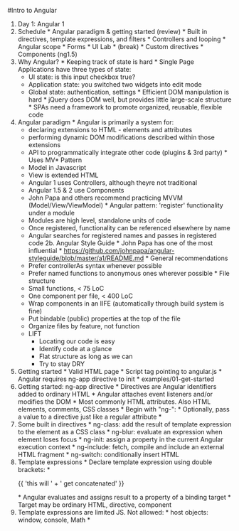 #Intro to Angular

1. Day 1: Angular 1
  0. Schedule
    * Angular paradigm & getting started (review)
    * Built in directives, template expressions, and filters
    * Controllers and looping
    * Angular scope
    * Forms
    * UI Lab
    * (break)
    * Custom directives
    * Components (ng1.5)
  1. Why Angular?
    * Keeping track of state is hard
    * Single Page Applications have three types of state:
      * UI state: is this input checkbox true?
      * Application state: you switched two widgets into edit mode
      * Global state: authentication, settings
    * Efficient DOM manipulation is hard
    * jQuery does DOM well, but provides little large-scale structure
    * SPAs need a framework to promote organized, reusable, flexible code 
  2. Angular paradigm
    * Angular is primarily a system for:
      * declaring extensions to HTML - elements and attributes
      * performing dynamic DOM modifications described within those extensions
      * API to programmatically integrate other code (plugins & 3rd party)
    * Uses MV* Pattern 
      * Model in Javascript
      * View is extended HTML
      * Angular 1 uses Controllers, although theyre not traditional
      * Angular 1.5 & 2 use Components
      * John Papa and others recommend practicing MVVM (Model/View/ViewModel)
    * Angular pattern: 'register' functionality under a module
      * Modules are high level, standalone units of code
      * Once registered, functionality can be referenced elsewhere by name
      * Angular searches for registered names and passes in registered code
  2b. Angular Style Guide
    * John Papa has one of the most influential
    * https://github.com/johnpapa/angular-styleguide/blob/master/a1/README.md
    * General recommendations
      * Prefer controllerAs syntax whenever possible
      * Prefer named functions to anonymous ones wherever possible
    * File structure
      * Small functions, < 75 LoC
      * One component per file, < 400 LoC
      * Wrap components in an IIFE (automatically through build system is fine)
      * Put bindable (public) properties at the top of the file
      * Organize files by feature, not function
      * LIFT
        * Locating our code is easy
        * Identify code at a glance
        * Flat structure as long as we can
        * Try to stay DRY 
  3. Getting started
    * Valid HTML page
    * Script tag pointing to angular.js
    * Angular requires ng-app directive to init
    * examples/01-get-started
  4. Getting started: ng-app directive
    * Directives are Angular identifiers added to ordinary HTML
    * Angular attaches event listeners and/or modifies the DOM
    * Most commonly HTML attributes. Also HTML elements, comments, CSS classes
    * Begin with "ng-": <body ng-app>
    * Optionally, pass a value to a directive just like a regular attribute
    * <body ng-app="optionalAppName">
  5. Some built in directives
    * ng-class: add the result of template expression to the element as a CSS class
    * ng-blur: evaluate an expression when element loses focus 
    * ng-init: assign a property in the current Angular execution context
    * ng-include: fetch, compile and include an external HTML fragment
    * ng-switch: conditionally insert HTML
  6. Template expressions
    * Declare template expression using double brackets: 
    * <p>{{ 'this will ' + ' get concatenated' }}</p>
    * Angular evaluates and assigns result to a property of a binding target
    * Target may be ordinary HTML, directive, component
  7. Template expressions are limited JS. Not allowed:
    * host objects: window, console, Math
    * <script> tag (all other HTML permitted)
    * assignments (=, +=, -=)
    * the new operator
    * chaining expressions with ; or ,
    * increment and decrement operators (++ and --)
    * bitwise operators | and &
  8. Best practices for template expressions
    * No side effects
    * Quick execution
    * Simplicity
    * Idempotence
  9. Built in filters
    * Filters operate on a template expression 
    * Double brace syntax: <p ng-some-directive="{{ value | filtername }}"</p>
    * Chainable with pipe: {{ value | filtername | anotherfilter }}
    * Accepts parameters with colon: {{ value | filtername:oneparameter:anotherparam }}
    * Watch out for performance penalties (filters can be expensive)
    * examples/01-built-in-filters
  9a. Custom filters
    * Register custom functions with nG using a 'recipe' pattern
      * Recipe pattern: from a reference to a module, call a factory
      * module is a standalone unit of nG code 
      * Reference to a module: 
        * new module (note empty array): angular.module('someModuleName', [])
        * existing module: angular.module('someModuleName')
      * Factory call: .filter('thisFilterName', function (text) {...})
      * Factory function gets passed the value from when the filter was invoked
    * Recipe only gets invoked when the filter is used in a view 
    * Remember, custom filter should follow best practices
    * More complicated actions are better suited to directives
  10. Looping
    * ng-repeat can iterate arrays or objects
      * if array: "each-item-alias in someArray"
      * object: "(propertyNameAlias, propertyKeyAlias) in someObject"
    * ng-repeat can be nested
    * Not a list comprehension (can&apos;t access object properties) 
    * Gotcha: elements in collection must be unique by strict equality (===)
    * examples/03-simple-looping
  11. Looping - more features
    * Sets special properties within iterations: 
      $index, $even, $odd, $first, $middle, $last 
    * Use ng-init to set custom values within each iteration
    * Use ng-repeat-start and -end to add sibling elements
  12. Controllers
    * Use controllers as ViewModel: only coordinate data flow between the two
    * More complex functionality and business logic should live in a service
    * Controllers should never reference DOM
    * Recipe: from reference to angular.module, register via .controller(...)
    * .controller('cntrlName', function(dependencies) { ...init })
    * In HTML, add ng-controller directive with name as the value
    * <p ng-controller="cntrlName">Controller owns this content</p>
    * examples/02-filters-with-controller
  13. Angular Scope
    * Scope is an object that refers to the application model
		* Provides the execution context for expressions
    * Scope can observe model mutations ($watch) and propagate events ($apply)
    * Controllers and directives modify scope, but not each other
		* Scopes arranged in hierarchical structure mirroring the application DOM 
    * IOW, all scopes have a parent, some have children
  13a. Why scope?
    * Scopes can inherit, promoting composability
    * Memory management: when DOM changes, scope changes
    * Scope handles set up and tear down of bindings and listeners
    * Separates data model from application logic. Good for: 
      * reusability
      * testing
  13b. Scope inheritance
    * Four types (plus none) of scope inheritance
      0. None: directives by default
        Directive accesses & assigns values on parent scope directly. 
      1. Normal prototypal: ng-controller, ng-include, ng-switch, directive with option scope:true
        Tries to look up properties on child, followed by parent; assigns properties on child.
      2. Normal prototypal plus copy/assignment: ng-repeat
        Each iteration of ng-repeat creates a new child scope, which also gets a property with alias name.
      3. Isolate scope: directive with option scope:{}
        Object literal creates "blank", non-inherited scope. Reference to parent scope is still available. 
      4. Transcluded scope: directive with option transclude:true
        Normal prototypal scope inheritance, but also a sibling of any isolate scope.
  14. ControllerAs syntax (nG 1.2+)
    * Scope inheritance starts to get crazy when controllers are nested
      * <div ng-controller="ControllerOne">
          {{foo}}
          <div ng-controller="ControllerTwo">
            {{foo}}
            {{$parent.foo}}
    * Template value now coupled to DOM placement ($parent) - not moveable
      * <div ng-controller="ControllerOne as ctrl1">
          {{ctrl1.foo}}
          <div ng-controller="ControllerTwo as ctrl2">
            {{ctrl2.foo}}
            {{ctrl1.foo}}
    * Syntax not limited to views - heres a Directive Definition Object:
      * restrict: 'A',
        controller: 'SomeController',
        controllerAs: 'ctrl',
        template: '{{ctrl.foo}}'
  15. Forms
    * A form is a collection of related controls (input, select, textarea)
    * Control data often needs to be...
      * entered in a certain format
      * validated before submission
      * sent to a server for persistence
    * ngModel directive binds a form control to a property on the scope 
      * be careful of variable shadowing when parent/child or nested controller
      * be careful of how ng watches properties for updates
      * try entering trailing spaces in name field, then text. See how .length changes
      * getter/setter available via ng-model-options (make sure getter stays fast)
    * examples/04-forms
  16. UI Lab
    * Build a CRUD interface for management of a jukebox
      * Display a list of saved songs ("saved" meaning stored in the model)
      * Add, edit, delete a song. Fields: name, genre, number of plays
      * Create a button to "play" a song (add to number of plays)
      * Genre should be populated from an array in a controller. Optional: CRUD for genre
      * Validation 
        * name must be more than 2 chars
        * name limited to alphanumeric
  17. (break)
  18. Custom directives
    * Directives are the proper place for DOM manipulation
    * Use recipe: .directive('someDirective', function () { return {...}})
    * Factory function can return 
      * a directive definition object, which provides many options
      * or just the DDOs 'link' function, which is the key spot for DOM actions
  19. Directive Lab
    * Turn Jukebox UI into several nested directives
    * Break songs table into its own directive
    * Same with add/edit form
    * Pass a value to top-level directive to turn add/edit features on and off
  20. Components (nG 1.5)
    * Transitional step towards nG 2
    * Components are a subtype of directive representing a complete UI element
      * Bundles together a view, a controller, and bindings in simpler recipe
      * .component('cmpnName', _componentDefinitionObject)
      * Many Directive options are defaulted to Component values:
        * restricted to elements
        * transclude false
        * scope isolate
        * controllerAs $ctrl
      * Continue to use Directives to add custom behaviour to existing elements
    * Two way bindings are deprecated in 1.5 Components
      * nG 2 moves away from two way binding
      * They cause too many issues with parent scope and prevent full separation from DOM
      * Instead, specify one-way bind for display info
      * Then register an event handler (onChange, onDelete) 
2. Day 2
  1. Dependency Injection - Overview
    * DI is a design pattern which implements a principle named Inversion Of Control
    * IoC means this code knows as little as possible about code it calls. Instead,
      * this code states its dependencies
      * the "injector" is responsible for "providing" them
      * injector handles init, waiting for load, etc
      * this code just uses dependency without knowing any details
    * Benefits
      * Promotes lots of architecture best practices
      * Provide can be just-in-time: dont have to load all dependencies initially
      * Swappable with a mock object at test time
      * Excellent solution for async environment like browser
    * Drawbacks
      * Debugging context: breakpoint or console.log can be deeply nested in injectors 
      * Syntax/implementation can be automagical: injector is a black box
  1a. Dependency Injection - Mechanics
    * Analogy: Javascript has two phases: interpretation and execution
      * Interpretation verifies syntax and produces executable
      * Execution actually runs and attempts to resolve symbols
    * DI systems have two phases
      * Registration of dependencies
      * Execution once all dependencies are available
      * DI code will therefore also have two corresponding parts
  1a. Dependency Injection - Angular conventions
    * Inline Annotation Array
      * ['$ngBuiltIn', 'myDep', function (builtIn, myDep) {...}]
      * First n...elements in array declare dependencies
      * Last arg is the function to execute once deps are ready
      * Function arg names are arbitrary, deps passed in order 
    * Implicit annotation
      * Injectables: register first, use later
      * .controller('cntrName', function ($scope, myInjectable) {...})
      * nG knows how to provide built-in $scope
      * We have to register myInjectable via nG Provider
      * Gotcha: minimization can break DI - args get turned into (a, b)
  2. Providers
    * Angular itself is built using the Provider pattern
    * When we used .controller(), nG created controllerProvider
    * Providers are registered at config time and initted/injected at run time
    * Angular built-in providers include $http, $window, $route, $rootScope
    * angular.injector handles injection mechanics, often automatically
    * Use a provider or subtype when you want code to be 
      * reused across controllers
      * a singleton instance shared by all callers
  2b. Provider recipe syntax
    * Recipe: .provider('providerName', provider_)
    * provider_ can be:
      * Any object that has a $get method
      * A function that returns an object with a $get method
      * An Inline Annotation array that returns an object with a $get method
    * In practice, raw Providers are rare compared to their subtypes
  2b. Providers in practice
    * Declare a provider/subtype 
    * Elsewhere, require the provider via dependency injection
    * .controller('controllerName', ['providerName', function cntlrInit (prvdrName) {...})
    * Angular inits the provider on startup and injects the cached result
    * Injected results of Providers are always singletons
  2a. Services, Factories, Values and Constants, oh my!
    * These are Angular dependency injection patterns 
    * All of these are syntactic sugar on top of Provider
    * Gotcha: all these subtypes are commonly referred to as "services"
  2c. Factories
    * Factories combine the flexibility of Providers with a simpler syntax
    * recipe passes a function as the $get method of provider_
    * .factory('factoryName', inlineArrayNotationOrInitFunction)
    * That function gets invoked during provider creation
    * Example above becomes: .provider('factoryName', { $get: inlineArrayNotationOr... })
    * The return value of inlineArrayNotationOr... is what gets elsewhere 
      * Can be any value - a primitive, object or function
      * The revealing module pattern can be used to simulate private vars and methods
  2d. Services
    * Instead of invoking the target function, Services apply the "new" keyword 
    * Inside the service recipe function, use "this" 
    * .service('serviceName', function () { this.externalFn = function () {...}}
    * Gotcha: blog posts etc. sometimes refer to Services as "classes" - thats a stretch 
      * Remember the service itself is a singleton
      * Even though it gets newed during injection, the result gets cached
      * Therefore its misleading to label the Service itself as a class
      * The Service could contain a class-like method used to produce POJOs
      * But remember you should not "new" inside controllers
  2e. Factories versus Services
    * If you manually add "new" inside a factoryFn, it behaves exactly like Service
    * Service is nothing more than sugar on top of Factory
    * Why does it exist then?
      * New-ing objects inside controllers is strongly discouraged
      * .injector handles new-ing for you
      * If you need to use prototypal construction, .service saves boilerplate
  2f Remember all Provider types are singletons
    * Angular injector always caches the return value
    * So in practice, when using these declarations...
      * app.factory('fact', fn);
      * app.service('serv', fn);
      * app.provider('prov', fn);
    * ...the injector internally handles it like this 
      * cache.fact = fn()
      * cache.serv = new fn()
      * cache.prov = (new fn()).$get()
  2g. Values and Constants 
    * More sugar - a provider that does nothing but return a value
    * .value('valueName', valueValue).constant('constantName', constantValue)
    * The second argument can be any data type, including objects and functions
    * Functions are not invoked or newed, just returned. Therefore theyre not injectable
    * Use it to share data, and even code, in the form of functions 
    * (remember not to "new" the result though - will complicate testing)  
    * Only Constants are available during config (bootstrap)
    * app.config(function(valueName, constantName) { errors 'unknown provider valueName' })
  2h. Recap
    * Use singleton Providers to share data across the app
      * Factory => function
      * Service => new
      * Value => simple
      * Constant => config
  2i. $http Lab
    * Create a value named songsUrl
    * Create a service named songsAjax
      * Depends on $http and songsUrl
      * Returns a public interface method getSongs
    * Inject songsAjax into JukeboxUiController
    * Call getSongs and display results in a template
  3. Angular Material
    * Material is Googles UI "visual language" behind Android
    * Emphasizes unified experience, usability & accessibility, graceful degradation
    * "Material is the metaphor" - paper, ink, surface edges. "Motion provides meaning"
    * Angular Material is one implementation - Material Design Lite is another
    * AM depends on nG, ngAnimate, ngAria. MDL has no dependencies but less features
    * AM provides directives/components, MDL depends on classes + JS
    * Both provide grid system + widgets like dialogs, badges, tabs, autocomplete
  3b. Material in practice
    * Provide resources via link/script tags, module loader, npm install or whatever
    * Add 'ngMaterial' as a dependency to the module declaration
    * Angular.module('sbuxJukebox', ['ngMaterial']);
    * Various md- prefixed directives are now available
  3c. Material lab
    * Add an md-toolbar to the top of the page
    * Use md-tabs to break up the content area
    * Add an md-autocomplete to one of the tabs
    * Hook up the songsAjax service to the autocomplete 
  4. [break]
  5. Intro to Angular 2
    * Targets "evergreen" browsers - no legacy support (IE9+)
    * nG 2 is a major redesign, with many breaking changes
    * Emphasis on moving towards HTML5 web components
    * TypeScript recommended
  5a. Major changes
    * More like a reboot
    * The central API is now Components
    * Components are a type of Directive, those are still around
    * Providers are still around, but their sugar/subtypes have been removed 
    * Large portions of the API have been removed:
      * angular.module, scope, controllers, filters, ng-app
    * Greater reliance on dependency injection
      * nG2 only includes minimum functionality by default
      * Gotcha: common "undefined" or "not a function" errors when you forget an import 
  5b. Advantages gained by all these changes:
    * Smaller, more consistent API
    * Greater modularity/DI - import only what you need means smaller downloads
    * Greater separation from DOM - testing, IDE support
    * Performance speedups primarily due to jettisoning digest checking
    * Aligns closer with the future of web components
  5c. A word of caution
    * nG 2 is officially in beta. What does beta mean?
    * "we're now confident that most developers can be successful building large applications"
    * A platform is not just its code though, also its ecosystem
      * Tooling & 3rd party library support
      * Documentation
      * Error handling messages
      * Community support
    * IMO, nG2 ecosystem is not mature yet 
      * Example: nG2 can be written using ES5 or ES6, without TypeScript
        * However the development team has chosen not to document this usage
        * For this reason, we will stick to TypeScript
        * https://github.com/angular/angular/issues/5449
      * Example: syntax changes
        * @View and @Template existed in early nG2 betas but were deprecated
        * Template expression syntax used to use "let" instead of "#"
        * Many resources online use old syntax. When in doubt, read the source
      * Example: TSC compilation issues
        * TypeScript compiler is very sensitive about type declaration files
        * Different implementations can give different results (gulp-typescript vs SystemJS)
    * Proceed with caution
  6. TypeScript
    * From Microsoft, a compiled superset of Javascript
    * All valid JS is valid TS (theoretically - in practice often requires tweaking)
    * Adds support for static typing
      * Specify type when declaring vars, function arguments and return values, etc
      * Describe custom types with a "declaration" file - describe interface
    * Adds the common ES6 features
      * arrow functions, classes, modules, let keyword, Map, Promise 
      * Compatibility table: http://kangax.github.io/compat-table/es6/
    * And some unique features
      * @ Decorator syntax (often referred to as annotation)
      * inline variable type specification
    * Tutorial: https://johnpapa.net/typescriptpost1/
    * Quick syntax reference: https://quizlet.com/134674527/typescript-syntax-flash-cards/
  7. Lab: Get started with Angular 2
    * We will follow the quickstart at https://github.com/angular/quickstart/blob/master/README.md
    * Note SystemJS is optional - other module loaders such as Webpack
    * SystemJS is capable of transpiling on the fly (client side) 
      * its not recommended
      * But it is faster than waiting for a watcher to recompile
      * However code will sometimes run in browser when the TSC compiler errors
      * tsc depends more on definition files to provide typing
  8. Components
    * Components are specialized directives. Key features:
      * Component always specifies at least one template (mulitple based on media query)
      * New template syntax
      * ES6 Class with constructor replaces Controller
      * Scope is gone - properties of the ES6 Class now represent Component data
      * Input and Output properties
        * Public API of the Component
        * Binding to Inputs remains familiar
        * Subscribe to events for Output
  8. Basic Component Lab
3. Day 3
  * Component Architecture in nG 2
    * Components consist of...
      * A directives with sensible defaults (i.e., restrict to element)
      * Template 
      * Controller (ES6 Class)
      * An API to communicate outside (Input and Output props)
    * Components have everything they need to be self contained units of code
    * nG2 apps should be made by composing reusable components into new features
  * New template syntax
    * No longer markup-based
    * Use square bracket to bind output: [ngModel]="editingSong.title"
    * Parenthesis subscribe their target to events: (click)="editSong(index)"
    * For forms, nest parens inside brackets to two-way bind
    * Previous format ng-dirname now *ngDirname
    * New iteration syntax "#eachThing of thingsList; #i = index"
    * Reasons for the changes
      * Enables tons of IDE features like autocomplete and refactor
      * Makes the direction of binding obvious from the markup
  * Pipes
    * Pipes arent much more than a new name for filters
    * Async is the exception
      * Binds to the output of an Observable
      * More on those soon
  * nG2 Migration Strategy
    * Component-based architecture can be implemented using nG1.5 Components
    * nG1.5 app following component pattern should convert relatively easily
      * Template syntax conversion is straightforward
      * Component syntax cant be converted, but design pattern stays comparable
      * Many functions will be copypasteable, or small tweaks
      * Services dont change much
    * <1.5 apps not following component style will be total rewrites
  * nG2 Migration Lab
    * Convert our Jukebox UI to nG2
  * [break]
  * Forms and validation
    * ngModel is still available, but forms get a new non-DOM syntax
      * Controls are built from Validators
      * email: new Control("email", Validators.required)
      * ControlGroup built from controls
      * FormBuilder available as sugar for creating the whole kaboodle
    * ngControl
      * Tracks state and validity by creating Control object
      * Applies classes to element based on UI actions:
        * Control visited: ng-touched/ng-untouched
        * Controls value changed: ng-dirty/ng-pristine
        * Controls value valid:  ng-valid/ng-invalid
    * Template reference variables
      * Add #varname as an attribute 
        * References element by default
        * <input #phone placeholder="phone number">
        * (<button (click)="callPhone(phone.value)">Call</button>
      * Or, assign var to form data
        <input ngControl="username"  #name="ngForm" >
        <div [hidden]="name.valid || name.pristine" class="alert alert-danger">
    * Form gotchas
      * nG adds ngForm directive to <form> automatically
      * NgForm, NgModel, NgControlName and NgControlGroup all exportAs "ngForm"
      * ngModel overridden when any other applied to same element
      * ngControl attribute => directive ngControlName (ngControl is abstract)
  * nG2 Forms Lab
    * Convert Playlists UI to nG2 Forms
4. Day 4
  * Observables
    * The observer pattern is a design pattern 
    * Similar to pub-sub events or streams, common within MVC implementations
      * A series of events such as user input
      * A stream of data from a file or web service
      * Web services requests
      * System notifications
    * The "obseravble" or "subject" maintains some state and a list of dependents
    * When state changes, the subject notifies the dependents - "observers"
    * Observers execute whatever arbitrary logic they see fit based on the change 
    * This is excellent for decoupling the event from the code it triggers
    * But it does introduce potential for memory leaks
    * Observer holds a reference to subject, and must be explicitly disposed
  * RxJs Observables in nG 2
    * https://github.com/Reactive-Extensions/RxJS
    * Rx.Observable.from(...
      * array-like, ES6 map, set, generator 
    * filter, map, aggregate, compose
    * Once the stream contains the desired elements, then subscribe
    * Use .subscribe to bind our functions to the stream 
    * Hot and Cold observables
      * Cold :: movies
      * Hot :: live performances
      * Hot replayed :: live performances recorded on video
  * Data Flows
    * SPAs biggest problem is usually dealing with state
    * Example: app setting which many components read and write directly
    * Conflicts arise and reasoning about the parts is painful, maybe impossible
    * One way data flow is critical
      * Component publishes a data update request event
      * Manager hears the event, notifies subscriber(s)
      * Subscribers to update requests (stores/models) react independently
        * Update the data
        * Publish a data updated notification event
      * Manager hears the event, notifies subscriber(s)
      * Subscribers (probably views) react independently
        * Update DOM
  * HTTP in nG 2
    * Http is a built in service
    * Methods: get, post, put, etc
    * Returns an observable containing the response, which then completes
    * Subscribe to the observable like you would resolve a promise
    * Why not a promise like nG 1?
      * Observable is a better pattern for services like Web Workers
      * Standardizing on observable decouples consumers from knowing data mechanism
      * Eventually allows useful features like .retry(5)
    
5. Misc
  * Debugging
    * Must be in dev mode
      * angular.element($0)
      * ng.probe($0)
